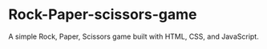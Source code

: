 # Rock-Paper-scissors-game
A simple Rock, Paper, Scissors game built with HTML, CSS, and JavaScript.
